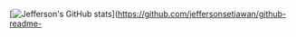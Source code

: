 [![Jefferson's GitHub stats](https://github-readme-stats.vercel.app/api?username=jeffersonsetiawan)](https://github.com/jeffersonsetiawan/github-readme-
